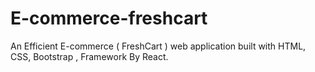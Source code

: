 # E-commerce-freshcart
An Efficient E-commerce ( FreshCart ) web application built with HTML, CSS, Bootstrap , Framework By React.

